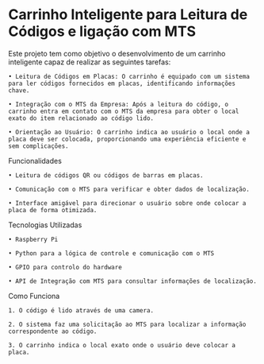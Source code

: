# Carrinho Inteligente para Leitura de Códigos e ligação com MTS

Este projeto tem como objetivo o desenvolvimento de um carrinho inteligente capaz de realizar as seguintes tarefas:

	• Leitura de Códigos em Placas: O carrinho é equipado com um sistema para ler códigos fornecidos em placas, identificando informações chave.
 
	• Integração com o MTS da Empresa: Após a leitura do código, o carrinho entra em contato com o MTS da empresa para obter o local exato do item relacionado ao código lido.
 
	• Orientação ao Usuário: O carrinho indica ao usuário o local onde a placa deve ser colocada, proporcionando uma experiência eficiente e sem complicações.

Funcionalidades

	• Leitura de códigos QR ou códigos de barras em placas.
 
	• Comunicação com o MTS para verificar e obter dados de localização.
 
	• Interface amigável para direcionar o usuário sobre onde colocar a placa de forma otimizada.
 
Tecnologias Utilizadas

	• Raspberry Pi
 
	• Python para a lógica de controle e comunicação com o MTS
 
	• GPIO para controlo do hardware
 
	• API de Integração com MTS para consultar informações de localização.
 
Como Funciona

	1. O código é lido através de uma camera.
 
	2. O sistema faz uma solicitação ao MTS para localizar a informação correspondente ao código.
 
	3. O carrinho indica o local exato onde o usuário deve colocar a placa.
 
